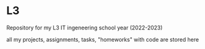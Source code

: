 # L3
Repository for my L3 IT ingeneering school year (2022-2023)

all my projects, assignments, tasks, "homeworks" with code are stored here
